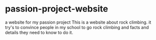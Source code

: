 # passion-project-website
a website for my passion project
This is a website about rock climbing. it try's to convince people in my school to go rock climbing and facts and details they need to know to do it.
